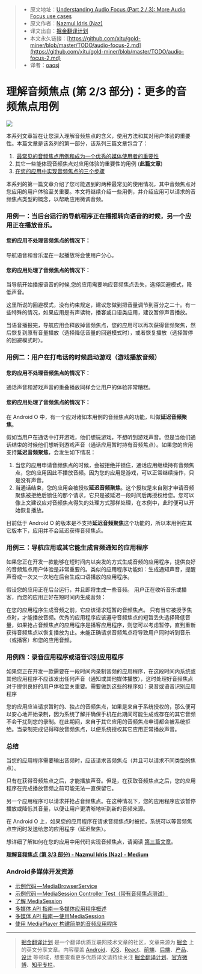 > * 原文地址：[Understanding Audio Focus (Part 2 / 3): More Audio Focus use cases](https://medium.com/google-developers/audio-focus-2-42244043863a)
> * 原文作者：[Nazmul Idris (Naz)](https://medium.com/@nazmul?source=post_header_lockup)
> * 译文出自：[掘金翻译计划](https://github.com/xitu/gold-miner)
> * 本文永久链接：[https://github.com/xitu/gold-miner/blob/master/TODO/audio-focus-2.md](https://github.com/xitu/gold-miner/blob/master/TODO/audio-focus-2.md)
> * 译者：[oaosj](https://github.com/oaosj)

# 理解音频焦点 (第 2/3 部分)：更多的音频焦点用例

![](https://cdn-images-1.medium.com/max/2000/1*2_mUAwAihjBYMszQCCL0Mw.png)


本系列文章旨在让您深入理解音频焦点的含义，使用方法和其对用户体验的重要性。本篇文章是该系列的第一部分，该系列三篇文章包含了：

1.  [最常见的音频焦点用例和成为一个优秀的媒体使用者的重要性](https://medium.com/@nazmul/audio-focus-1-6b32689e4380)
2.  其它一些能体现音频焦点对应用体验的重要性的用例 (**此篇文章**)
3.  [在您的应用中实现音频焦点的三个步骤](https://medium.com/@nazmul/audio-focus-3-cdc09da9c122)

本系列的第一篇文章介绍了您可能遇到的两种最常见的使用情况，其中音频焦点对您应用的用户体验至关重要。本文将继续介绍一些用例，并介绍应用可以请求的音频焦点类型的概念，以帮助应用微调音频。

### 用例一 ：当后台运行的导航程序正在播报转向语音的时候，另一个应用正在播放音乐。 

#### **您的应用不处理音频焦点的情况下：**

导航语音和音乐混在一起播放将会使用户分心。

#### **您的应用处理了音频焦点的情况下：**

当导航开始播报语音的时候,您的应用需要响应音频焦点丢失，选择回避模式，降低声音。

这里所说的回避模式，没有约束规定，建议您做到把音量调节到百分之二十。有一些特殊的情况，如果应用是有声读物，播客或口语类应用，建议暂停声音播放。

当语音播报完，导航应用会释放掉音频焦点，您的应用可以再次获得音频聚焦，然后恢复到原有音量播放（选择降低音量的回避模式时），或者恢复播放（选择暂停的回避模式时）。

### 用例二 ：用户在打电话的时候启动游戏（游戏播放音频）

#### **您的应用不处理音频焦点的情况下：**

通话声音和游戏声音的重叠播放同样会让用户的体验非常糟糕。

#### **您的应用处理了音频焦点的情况下：**

在 Android O 中，有一个应对诸如本用例的音频焦点的功能，叫做**延迟音频聚焦**。

假如当用户在通话中打开游戏，他们想玩游戏，不想听到游戏声音。但是当他们通话结束的时候他们想听到游戏声音（通话应用暂时持有音频焦点）。如果您的应用支持**延迟音频聚焦**，会发生如下情况：

1. 当您的应用申请音频焦点的时候，会被拒绝并锁住，通话应用继续持有音频焦点，您的应用因此不播放音频。因为您的应用是游戏，可以正常继续操作，只是没有声音。
2. 当通话结束，您的应用会被授权**延迟音频聚焦**。这个授权是来自刚才申请音频聚焦被拒绝后锁住的那个请求，它只是被延迟一段时间后再授权给您。您可以像上文建议应对音频焦点得失的处理方式那样处理，在本例中，此时便可以开始恢复播放。

目前低于 Android O 的版本是不支持**延迟音频聚焦**这个功能的，所以本用例在其它版本下，应用并不会延迟获得音频焦点。

### 用例三 ：导航应用或其它能生成音频通知的应用程序

如果您正在开发一款能够在短时间内以突发的方式生成音频的应用程序，提供良好的音频焦点用户体验是非常重要的。类似的应用程序功能如：生成通知声音，提醒声音或一次又一次地在后台生成口语播放的应用程序。

假设您的应用正在后台运行，并且即将生成一些音频。 用户正在收听音乐或播客，而您的应用正好在短时间内生成音频：

在您的应用程序生成音频之前，它应该请求短暂的音频焦点。 只有当它被授予焦点时，才能播放音频。优秀的应用程序应该遵守音频焦点的短暂丢失选择降低音量，如果抢占音频焦点的应用程序是播客应用程序，则您可以考虑暂停，直到重新获得音频焦点以恢复播放为止。未能正确请求音频焦点将导致用户同时听到音乐（或播客）和您的应用音频。

### 用例四 ：录音应用程序或语音识别应用程序

如果您正在开发一款需要在一段时间内录制音频的应用程序，在这段时间内系统或其他应用程序不应该发出任何声音（通知或其他媒体播放），这时处理好音频焦点对于提供良好的用户体验至关重要。需要做到这些的程序如：录音或语音识别应用程序

您的应用应当请求暂时的、独占的音频焦点，如果是来自于系统授权的，那么便可以安心地开始录制，因为系统了解并确保手机在此期间可能生成或存在的其它音频不会干扰到您的录制。在此期间，来自于其它应用的音频焦点申请都会被系统拒绝。当录制完成记得释放音频焦点，以便系统授权其它应用正常播放声音。

### 总结

当您的应用程序需要输出音频时，应该请求音频焦点（并且可以请求不同类型的焦点）。

只有在获得音频焦点之后，才能播放声音。但是，在获取音频焦点之后，您的应用程序在完成播放音频之前可能无法一直保留它。

另一个应用程序可以请求并抢占音频焦点。在这种情况下，您的应用程序应该暂停播放或降低其音量，以便让用户更清晰地听到新的音频来源。

在 Android O 上，如果您的应用程序在请求音频焦点时被拒，系统可以等音频焦点空闲时发送给您的应用程序（延迟聚焦）。

想详细了解如何在您的应用中用代码实现音频焦点，请阅读 [第三篇文章](https://github.com/xitu/gold-miner/blob/master/TODO/audio-focus-3.md)。

[**理解音频焦点 (第 3/3 部分) - Nazmul Idris (Naz) - Medium**](https://github.com/xitu/gold-miner/blob/master/TODO/audio-focus-3.md)

### Android多媒体开发资源

*   [示例代码 — MediaBrowserService](https://github.com/googlesamples/android-MediaBrowserService)
*   [示例代码 — MediaSession Controller Test（带有音频焦点测试）](https://github.com/googlesamples/android-media-controller)
*   [了解 MediaSession](https://medium.com/google-developers/understanding-mediasession-part-1-3-e4d2725f18e4)
*   [多媒体 API 指南 — 多媒体应用程序概述](https://developer.android.com/guide/topics/media-apps/media-apps-overview.html)
*   [多媒体 API 指南 — 使用MediaSession](https://developer.android.com/guide/topics/media-apps/working-with-a-media-session.html)
*   [使用 MediaPlayer 构建简单的音频应用程序](https://medium.com/google-developers/building-a-simple-audio-app-in-android-part-1-3-c14d1a66e0f1)


---

> [掘金翻译计划](https://github.com/xitu/gold-miner) 是一个翻译优质互联网技术文章的社区，文章来源为 [掘金](https://juejin.im) 上的英文分享文章。内容覆盖 [Android](https://github.com/xitu/gold-miner#android)、[iOS](https://github.com/xitu/gold-miner#ios)、[React](https://github.com/xitu/gold-miner#react)、[前端](https://github.com/xitu/gold-miner#前端)、[后端](https://github.com/xitu/gold-miner#后端)、[产品](https://github.com/xitu/gold-miner#产品)、[设计](https://github.com/xitu/gold-miner#设计) 等领域，想要查看更多优质译文请持续关注 [掘金翻译计划](https://github.com/xitu/gold-miner)、[官方微博](http://weibo.com/juejinfanyi)、[知乎专栏](https://zhuanlan.zhihu.com/juejinfanyi)。
